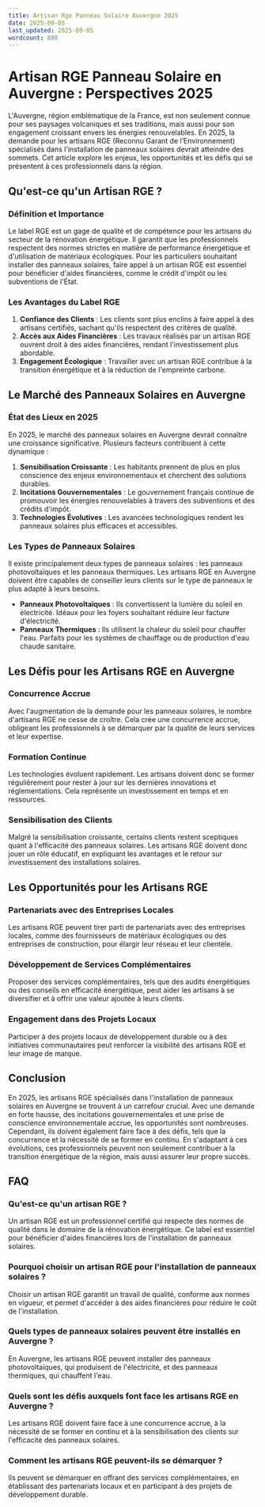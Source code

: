 ```yaml
---
title: Artisan Rge Panneau Solaire Auvergne 2025
date: 2025-09-05
last_updated: 2025-09-05
wordcount: 888
---
```


# Artisan RGE Panneau Solaire en Auvergne : Perspectives 2025

L'Auvergne, région emblématique de la France, est non seulement connue pour ses paysages volcaniques et ses traditions, mais aussi pour son engagement croissant envers les énergies renouvelables. En 2025, la demande pour les artisans RGE (Reconnu Garant de l’Environnement) spécialisés dans l'installation de panneaux solaires devrait atteindre des sommets. Cet article explore les enjeux, les opportunités et les défis qui se présentent à ces professionnels dans la région.

## Qu'est-ce qu'un Artisan RGE ?

### Définition et Importance

Le label RGE est un gage de qualité et de compétence pour les artisans du secteur de la rénovation énergétique. Il garantit que les professionnels respectent des normes strictes en matière de performance énergétique et d'utilisation de matériaux écologiques. Pour les particuliers souhaitant installer des panneaux solaires, faire appel à un artisan RGE est essentiel pour bénéficier d'aides financières, comme le crédit d'impôt ou les subventions de l'État.

### Les Avantages du Label RGE

1. **Confiance des Clients** : Les clients sont plus enclins à faire appel à des artisans certifiés, sachant qu'ils respectent des critères de qualité.
2. **Accès aux Aides Financières** : Les travaux réalisés par un artisan RGE ouvrent droit à des aides financières, rendant l'investissement plus abordable.
3. **Engagement Écologique** : Travailler avec un artisan RGE contribue à la transition énergétique et à la réduction de l'empreinte carbone.

## Le Marché des Panneaux Solaires en Auvergne

### État des Lieux en 2025

En 2025, le marché des panneaux solaires en Auvergne devrait connaître une croissance significative. Plusieurs facteurs contribuent à cette dynamique :

1. **Sensibilisation Croissante** : Les habitants prennent de plus en plus conscience des enjeux environnementaux et cherchent des solutions durables.
2. **Incitations Gouvernementales** : Le gouvernement français continue de promouvoir les énergies renouvelables à travers des subventions et des crédits d'impôt.
3. **Technologies Évolutives** : Les avancées technologiques rendent les panneaux solaires plus efficaces et accessibles.

### Les Types de Panneaux Solaires

Il existe principalement deux types de panneaux solaires : les panneaux photovoltaïques et les panneaux thermiques. Les artisans RGE en Auvergne doivent être capables de conseiller leurs clients sur le type de panneaux le plus adapté à leurs besoins.

- **Panneaux Photovoltaïques** : Ils convertissent la lumière du soleil en électricité. Idéaux pour les foyers souhaitant réduire leur facture d'électricité.
- **Panneaux Thermiques** : Ils utilisent la chaleur du soleil pour chauffer l'eau. Parfaits pour les systèmes de chauffage ou de production d'eau chaude sanitaire.

## Les Défis pour les Artisans RGE en Auvergne

### Concurrence Accrue

Avec l'augmentation de la demande pour les panneaux solaires, le nombre d'artisans RGE ne cesse de croître. Cela crée une concurrence accrue, obligeant les professionnels à se démarquer par la qualité de leurs services et leur expertise.

### Formation Continue

Les technologies évoluent rapidement. Les artisans doivent donc se former régulièrement pour rester à jour sur les dernières innovations et réglementations. Cela représente un investissement en temps et en ressources.

### Sensibilisation des Clients

Malgré la sensibilisation croissante, certains clients restent sceptiques quant à l'efficacité des panneaux solaires. Les artisans RGE doivent donc jouer un rôle éducatif, en expliquant les avantages et le retour sur investissement des installations solaires.

## Les Opportunités pour les Artisans RGE

### Partenariats avec des Entreprises Locales

Les artisans RGE peuvent tirer parti de partenariats avec des entreprises locales, comme des fournisseurs de matériaux écologiques ou des entreprises de construction, pour élargir leur réseau et leur clientèle.

### Développement de Services Complémentaires

Proposer des services complémentaires, tels que des audits énergétiques ou des conseils en efficacité énergétique, peut aider les artisans à se diversifier et à offrir une valeur ajoutée à leurs clients.

### Engagement dans des Projets Locaux

Participer à des projets locaux de développement durable ou à des initiatives communautaires peut renforcer la visibilité des artisans RGE et leur image de marque.

## Conclusion

En 2025, les artisans RGE spécialisés dans l'installation de panneaux solaires en Auvergne se trouvent à un carrefour crucial. Avec une demande en forte hausse, des incitations gouvernementales et une prise de conscience environnementale accrue, les opportunités sont nombreuses. Cependant, ils doivent également faire face à des défis, tels que la concurrence et la nécessité de se former en continu. En s'adaptant à ces évolutions, ces professionnels peuvent non seulement contribuer à la transition énergétique de la région, mais aussi assurer leur propre succès.

## FAQ

### Qu'est-ce qu'un artisan RGE ?

Un artisan RGE est un professionnel certifié qui respecte des normes de qualité dans le domaine de la rénovation énergétique. Ce label est essentiel pour bénéficier d'aides financières lors de l'installation de panneaux solaires.

### Pourquoi choisir un artisan RGE pour l'installation de panneaux solaires ?

Choisir un artisan RGE garantit un travail de qualité, conforme aux normes en vigueur, et permet d'accéder à des aides financières pour réduire le coût de l'installation.

### Quels types de panneaux solaires peuvent être installés en Auvergne ?

En Auvergne, les artisans RGE peuvent installer des panneaux photovoltaïques, qui produisent de l'électricité, et des panneaux thermiques, qui chauffent l'eau.

### Quels sont les défis auxquels font face les artisans RGE en Auvergne ?

Les artisans RGE doivent faire face à une concurrence accrue, à la nécessité de se former en continu et à la sensibilisation des clients sur l'efficacité des panneaux solaires.

### Comment les artisans RGE peuvent-ils se démarquer ?

Ils peuvent se démarquer en offrant des services complémentaires, en établissant des partenariats locaux et en participant à des projets de développement durable.